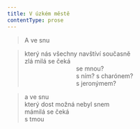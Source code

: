 ```yaml
---
title: V úzkém městě
contentType: prose
---
```


> A ve snu

> který nás všechny navštíví současně  
> zlá milá se čeká  
>                               se mnou?  
>                               s ním? s charónem?  
>                               s jeronýmem?

> a ve snu  
> který dost možná nebyl snem  
> mámilá se čeká  
> s tmou

